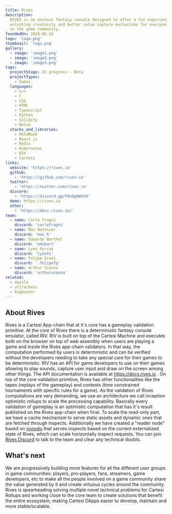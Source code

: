```yaml
---
title: Rives
description:
  RIVES is an onchain fantasy console designed to offer a fun experience,
  unlocking creativity and better value capture mechanisms for everyone involved
  in the game community.
foundedOn: 2024-05-15
logo: 'logo.png'
thumbnail: 'logo.png'
gallery:
  - image: 'image1.png'
  - image: 'image2.png'
  - image: 'image3.png'
tags:
  projectStage: In progress - Beta
  projectTypes:
    - Games
  languages:
    - C++
    - C
    - CSS
    - HTML
    - Typescript
    - Python
    - Solidity
    - Nelua
  stacks_and_libraries:
    - MetaMask
    - React.js
    - Redis
    - Kubernetes
    - RIV
    - Cartesi
links:
  website: 'https://rives.io'
  github:
    - 'https://github.com/rives-io'
  twitter:
    - 'https://twitter.com/rives_io'
  discord:
    - 'https://discord.gg/FQnQqKWVn8'
  demo: https://rives.io
  other:
    - 'https://docs.rives.io/'
team:
  - name: Carlo Fragni
    discord: 'carlofragni'
  - name: Max Hatesuer
    discord: 'max_h'
  - name: Eduardo Barthel
    discord: 'edubart'
  - name: Lyno Ferraz
    discord: 'lynofz'
  - name: Felipe Grael
    discord: '.felipefg'
  - name: Arthur Vianna
    discord: 'arthurvianna'
related:
  - dazzle
  - ultrachess
  - bugbuster
---
```


## About Rives

Rives is a Cartesi App-chain that at it´s core has a gameplay validation
primitive. At the core of Rives there is a deterministic fantasy console
emulator, called RIV. RIV is built on top of the Cartesi Machine and executes
both on the browser on top of web assembly when users are playing a game and
inside the Rives app-chain validators. In that way, the computation performed by
users is deterministic and can be verified without the developers needing to
take any special care for their games to be deterministic. RIV has an API for
game developers to use on their games allowing to play sounds, capture user
input and draw on the screen among other things. The API documentation is
available at https://docs.rives.io . On top of the core validation primitive,
Rives has other functionalities like the tapes (replays of the gameplay) and
contests (time constrained tournaments with specific rules for a game). As the
validation of Rives computations are very demanding, we use an architecture we
call inception optimistic rollups to scale the processing capability. Basically
every validation of gameplay is an optimistic computation that has it´s result
published on the Rives app-chain when final. To scale the read-only part, we
have a cache mechanism to serve static assets and dynamic ones that are fetched
through inspects. Additionally we have created a "reader node" based on
[nonodo](https://github.com/Calindra/nonodo) that serves inspects based on the
current externalized state of Rives, which can scale horizontally inspect
requests. You can join [Rives Discord](https://discord.gg/FQnQqKWVn8) to talk to
the team and clear any technical doubts.

## What's next

We are progressively building more features for all the different user groups in
game communities: players, pro-players, fans, streamers, game developers, etc to
make all the people involved on a game community share the value generated by it
and create virtuous cycles around the community. Rives is spearheading solving
multiple novel technical problems for Cartesi Rollups and working close to the
core team to create solutions that benefit the entire ecosystem, making Cartesi
DApps easier to develop, maintain and more stable/scalable.
